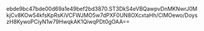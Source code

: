 ebde9bc47bde00d69a1e49bef2bd3870.ST3DkS4eVBQawpvDnMKNwrJ0MkjCv8KOw54kfsKpRsKiVCFWJMO5w7dPXF0UN8OXcxtaHh/ClMOewo/DoyszH8KywoPCiyN1w79HwqkAK1QiwqPDt0gOAA==
